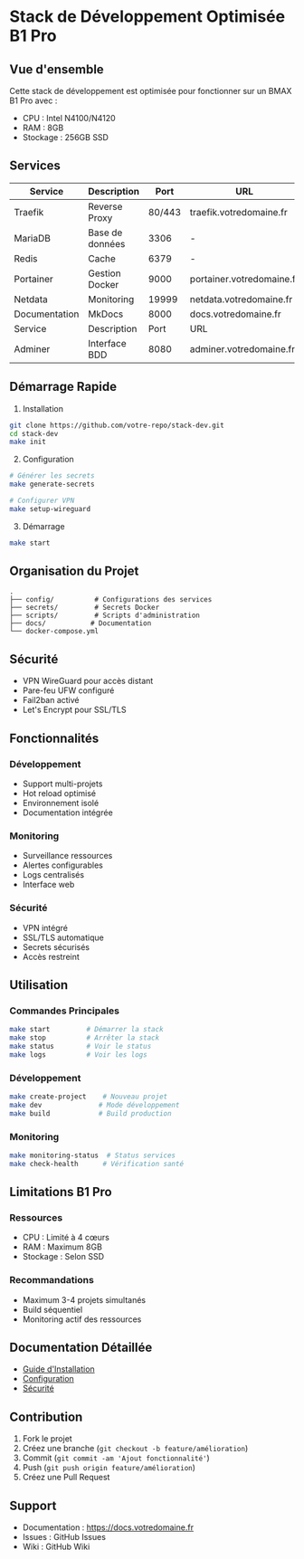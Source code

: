 # Stack de Développement Optimisée B1 Pro

## Vue d'ensemble

Cette stack de développement est optimisée pour fonctionner sur un BMAX B1 Pro avec :
- CPU : Intel N4100/N4120
- RAM : 8GB
- Stockage : 256GB SSD

## Services

| Service | Description | Port | URL |
|---------|-------------|------|-----|
| Traefik | Reverse Proxy | 80/443 | traefik.votredomaine.fr |
| MariaDB | Base de données | 3306 | - |
| Redis | Cache | 6379 | - |
| Portainer | Gestion Docker | 9000 | portainer.votredomaine.fr |
| Netdata | Monitoring | 19999 | netdata.votredomaine.fr |
| Documentation | MkDocs | 8000 | docs.votredomaine.fr |
| Service | Description | Port | URL |
| Adminer | Interface BDD | 8080 | adminer.votredomaine.fr |

## Démarrage Rapide

1. Installation
```bash
git clone https://github.com/votre-repo/stack-dev.git
cd stack-dev
make init
```

2. Configuration
```bash
# Générer les secrets
make generate-secrets

# Configurer VPN
make setup-wireguard
```

3. Démarrage
```bash
make start
```

## Organisation du Projet

```plaintext
.
├── config/          # Configurations des services
├── secrets/         # Secrets Docker
├── scripts/         # Scripts d'administration
├── docs/           # Documentation
└── docker-compose.yml
```

## Sécurité

- VPN WireGuard pour accès distant
- Pare-feu UFW configuré
- Fail2ban activé
- Let's Encrypt pour SSL/TLS

## Fonctionnalités

### Développement
- Support multi-projets
- Hot reload optimisé
- Environnement isolé
- Documentation intégrée

### Monitoring
- Surveillance ressources
- Alertes configurables
- Logs centralisés
- Interface web

### Sécurité
- VPN intégré
- SSL/TLS automatique
- Secrets sécurisés
- Accès restreint

## Utilisation

### Commandes Principales
```bash
make start         # Démarrer la stack
make stop          # Arrêter la stack
make status        # Voir le status
make logs          # Voir les logs
```

### Développement
```bash
make create-project    # Nouveau projet
make dev              # Mode développement
make build            # Build production
```

### Monitoring
```bash
make monitoring-status  # Status services
make check-health      # Vérification santé
```

## Limitations B1 Pro

### Ressources
- CPU : Limité à 4 cœurs
- RAM : Maximum 8GB
- Stockage : Selon SSD

### Recommandations
- Maximum 3-4 projets simultanés
- Build séquentiel
- Monitoring actif des ressources

## Documentation Détaillée

- [Guide d'Installation](getting-started/installation.md)
- [Configuration](getting-started/configuration.md)
- [Sécurité](security/security-measures.md)

## Contribution

1. Fork le projet
2. Créez une branche (`git checkout -b feature/amélioration`)
3. Commit (`git commit -am 'Ajout fonctionnalité'`)
4. Push (`git push origin feature/amélioration`)
5. Créez une Pull Request

## Support

- Documentation : https://docs.votredomaine.fr
- Issues : GitHub Issues
- Wiki : GitHub Wiki

